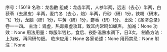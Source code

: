 序号：15019
名称：龙齿散
组成：龙齿半两，人参半两，远志（去心）半两，白茯苓（去黑皮）半两，麦门冬（去心，焙）半两，丹砂（研）1分，铁粉（研末，飞）1分，龙脑（研）1分，牛黄（研）1分，麝香（研）1分。
出处：《圣济总录》卷一一四。
主治：肾虚，热毒乘虚攻耳，致耳内常鸣如蝉声。
加减：None
功效：None
用法用量：每服半钱匕，食后、夜卧温熟水调下，日3次。
制备方法：上为散，再同研匀细。
临床应用：None
各家论述：None
用药禁忌：None
附注：None
